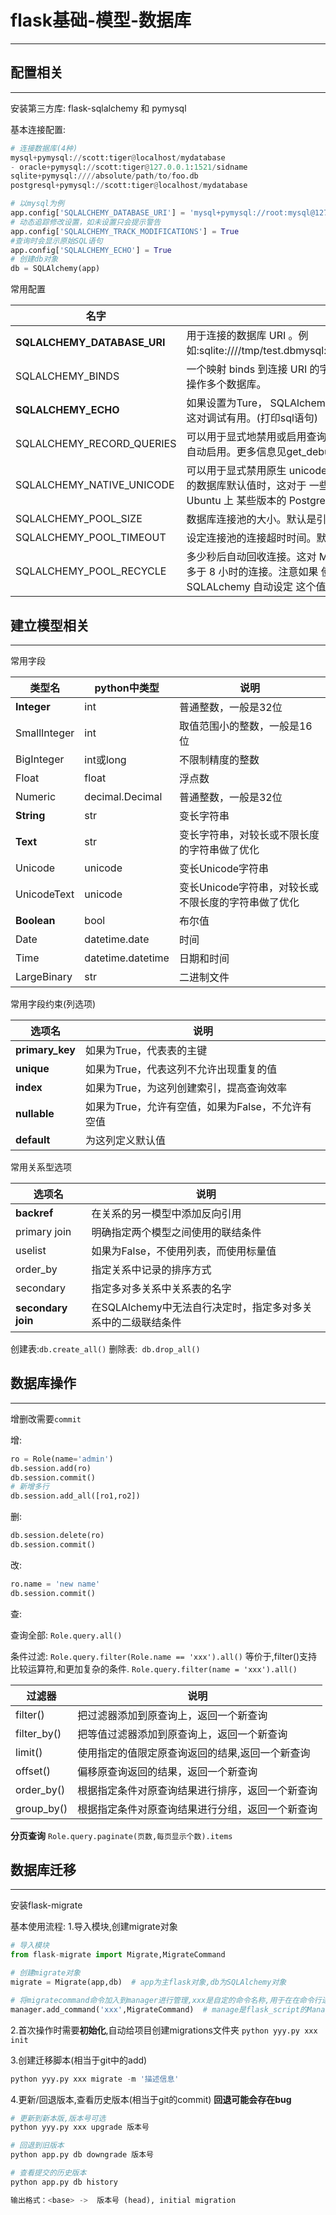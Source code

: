 # flask基础-模型-数据库 #

----------
## 配置相关 ##

----------

安装第三方库:  flask-sqlalchemy 和 pymysql

基本连接配置:
```python
# 连接数据库(4种)
mysql+pymysql://scott:tiger@localhost/mydatabase
- oracle+pymysql://scott:tiger@127.0.0.1:1521/sidname
sqlite+pymysql:////absolute/path/to/foo.db
postgresql+pymysql://scott:tiger@localhost/mydatabase

# 以mysql为例
app.config['SQLALCHEMY_DATABASE_URI'] = 'mysql+pymysql://root:mysql@127.0.0.1:3306/test'
# 动态追踪修改设置，如未设置只会提示警告
app.config['SQLALCHEMY_TRACK_MODIFICATIONS'] = True
#查询时会显示原始SQL语句
app.config['SQLALCHEMY_ECHO'] = True
# 创建db对象
db = SQLAlchemy(app)
```

常用配置

|  名字	|  备注  |  
| --- | --- |  
|  **SQLALCHEMY_DATABASE_URI**	|  用于连接的数据库 URI 。例如:sqlite:////tmp/test.dbmysql://username:password@server/db|  
|  SQLALCHEMY_BINDS	|  一个映射 binds 到连接 URI 的字典。更多 binds 的信息见用 Binds 操作多个数据库。|  
|  **SQLALCHEMY_ECHO**	|  如果设置为Ture， SQLAlchemy 会记录所有 发给 stderr 的语句，这对调试有用。(打印sql语句)|  
|  SQLALCHEMY_RECORD_QUERIES	|  可以用于显式地禁用或启用查询记录。查询记录 在调试或测试模式自动启用。更多信息见get_debug_queries()。|  
|  SQLALCHEMY_NATIVE_UNICODE	|  可以用于显式禁用原生 unicode 支持。当使用 不合适的指定无编码的数据库默认值时，这对于 一些数据库适配器是必须的（比如 Ubuntu 上 某些版本的 PostgreSQL ）。|  
|  SQLALCHEMY_POOL_SIZE	|  数据库连接池的大小。默认是引擎默认值（通常 是 5 ）|  
|  SQLALCHEMY_POOL_TIMEOUT	|  设定连接池的连接超时时间。默认是 10 。|  
|  SQLALCHEMY_POOL_RECYCLE	|  多少秒后自动回收连接。这对 MySQL 是必要的， 它默认移除闲置多于 8 小时的连接。注意如果 使用了 MySQL ， Flask-SQLALchemy 自动设定 这个值为 2 小时。|  

## 建立模型相关 ##

----------

常用字段

| 类型名	| python中类型	| 说明 | 
| --- | --- | --- |
| **Integer**	| int	| 普通整数，一般是32位 | 
| SmallInteger	| int	| 取值范围小的整数，一般是16位 | 
| BigInteger	| int或long	| 不限制精度的整数 | 
| Float		| float | 浮点数 | 
| Numeric	| decimal.Decimal	| 普通整数，一般是32位 | 
| **String**	| str	| 变长字符串 | 
| **Text**	| str	| 变长字符串，对较长或不限长度的字符串做了优化 | 
| Unicode	| unicode	| 变长Unicode字符串 | 
| UnicodeText	| unicode	| 变长Unicode字符串，对较长或不限长度的字符串做了优化 | 
| **Boolean**	| bool	| 布尔值 | 
| Date	| datetime.date	| 时间 | 
| Time	| datetime.datetime	| 日期和时间 | 
| LargeBinary	| str	| 二进制文件 | 


常用字段约束(列选项)

| 选项名	| 说明 |
|  ---| --- | 
| **primary_key**	| 如果为True，代表表的主键 |
| **unique**	| 如果为True，代表这列不允许出现重复的值 |
| **index**	| 如果为True，为这列创建索引，提高查询效率 |
| **nullable**	| 如果为True，允许有空值，如果为False，不允许有空值 |
| **default**	| 为这列定义默认值 |


常用关系型选项

| 选项名	| 说明 |
| --- | --- |
| **backref**	| 在关系的另一模型中添加反向引用 |
| primary join	| 明确指定两个模型之间使用的联结条件 |
| uselist	| 如果为False，不使用列表，而使用标量值 |
| order_by	| 指定关系中记录的排序方式 |
| secondary	| 指定多对多关系中关系表的名字 |
| **secondary join**	| 在SQLAlchemy中无法自行决定时，指定多对多关系中的二级联结条件 |

创建表:`db.create_all()`
删除表:` db.drop_all()`


## 数据库操作 ##

----------

增删改需要`commit`

增:
```python
ro = Role(name='admin')
db.session.add(ro)
db.session.commit()
# 新增多行
db.session.add_all([ro1,ro2])
```

删:
```python
db.session.delete(ro)
db.session.commit()
```

改:
```python
ro.name = 'new name'
db.session.commit()
```

查:

查询全部:
`Role.query.all()`

条件过滤:
`Role.query.filter(Role.name == 'xxx').all()`
等价于,filter()支持比较运算符,和更加复杂的条件.
`Role.query.filter(name = 'xxx').all()`

| 过滤器	| 说明 | 
| --- | --- |
| filter()	| 把过滤器添加到原查询上，返回一个新查询 |
| filter_by()	| 把等值过滤器添加到原查询上，返回一个新查询 |
| limit()	| 使用指定的值限定原查询返回的结果,返回一个新查询 |
| offset()	| 偏移原查询返回的结果，返回一个新查询 |
| order_by()	| 根据指定条件对原查询结果进行排序，返回一个新查询 |
| group_by()	| 根据指定条件对原查询结果进行分组，返回一个新查询 |

**分页查询**
`Role.query.paginate(页数,每页显示个数).items`

## 数据库迁移 ##

----------
安装flask-migrate

基本使用流程:
1.导入模块,创建migrate对象
```python
# 导入模块
from flask-migrate import Migrate,MigrateCommand

# 创建migrate对象
migrate = Migrate(app,db)  # app为主flask对象,db为SQLAlchemy对象

# 将migratecommand命令加入到manager进行管理,xxx是自定的命令名称,用于在在命令行进行操作.
manager.add_command('xxx',MigrateCommand)  # manage是flask_script的Manager对象,
```

2.首次操作时需要**初始化**,自动给项目创建migrations文件夹
`python yyy.py xxx init`

3.创建迁移脚本(相当于git中的add)
```python
python yyy.py xxx migrate -m '描述信息'
```
4.更新/回退版本,查看历史版本(相当于git的commit)
**回退可能会存在bug**
```python
# 更新到新本版,版本号可选
python yyy.py xxx upgrade 版本号

# 回退到旧版本
python app.py db downgrade 版本号

# 查看提交的历史版本
python app.py db history

输出格式：<base> ->  版本号 (head), initial migration

```
